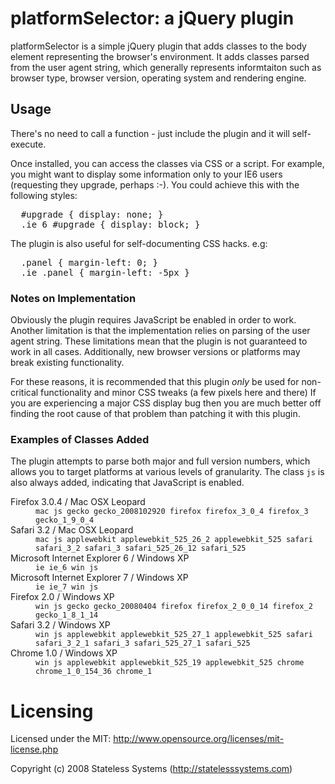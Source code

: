 # platformSelector: a jQuery plugin

platformSelector is a simple jQuery plugin that adds classes to the body
element representing the browser's environment.  It adds classes  parsed
from the user agent string, which generally represents informtaiton such
as browser type, browser version, operating system and rendering engine.

## Usage

There's no need to call a function - just include the plugin and it will
self-execute.

Once installed, you can access the classes via CSS or a script.  For example,
you might want to display some information only to your IE6 users (requesting
they upgrade, perhaps :-).  You could achieve this with the following styles:

<pre>
  #upgrade { display: none; }
  .ie_6 #upgrade { display: block; }
</pre>

The plugin is also useful for self-documenting CSS hacks. e.g:

<pre>
  .panel { margin-left: 0; }
  .ie .panel { margin-left: -5px }
</pre>
  
### Notes on Implementation

Obviously the plugin requires JavaScript be enabled in order to work.  Another
limitation is that the implementation relies on parsing of the user agent
string.  These limitations mean that the plugin is not guaranteed to work in
all cases.  Additionally, new browser versions or platforms may break existing
functionality.

For these reasons, it is recommended that this plugin <em>only</em> be used for
non-critical functionality and minor CSS tweaks (a few pixels here and there)
If you are experiencing a major CSS display bug then you are much better off
finding the root cause of that problem than patching it with this plugin.

### Examples of Classes Added

The plugin attempts to parse both major and full version numbers, which allows
you to target platforms at various levels of granularity.  The class
<code>js</code> is also always added, indicating that JavaScript is enabled.

<dl>
  <dt>Firefox 3.0.4 / Mac OSX Leopard</dt>
  <dd><code>mac js gecko gecko_2008102920 firefox firefox_3_0_4 firefox_3 gecko_1_9_0_4</code></dd>

  <dt>Safari 3.2 / Mac OSX Leopard</dt>
  <dd><code>mac js applewebkit applewebkit_525_26_2 applewebkit_525 safari safari_3_2 safari_3 safari_525_26_12 safari_525</code></dd>

  <dt>Microsoft Internet Explorer 6 / Windows XP</dt>
  <dd><code>ie ie_6 win js</code></dd>

  <dt>Microsoft Internet Explorer 7 / Windows XP</dt>
  <dd><code>ie ie_7 win js</code></dd>

  <dt>Firefox 2.0 / Windows XP</dt>
  <dd><code>win js gecko gecko_20080404 firefox firefox_2_0_0_14 firefox_2 gecko_1_8_1_14</code></dd>

  <dt>Safari 3.2 / Windows XP</dt>
  <dd><code>win js applewebkit applewebkit_525_27_1 applewebkit_525 safari safari_3_2_1 safari_3 safari_525_27_1 safari_525</code></dd>

  <dt>Chrome 1.0 / Windows XP</dt>
  <dd><code>win js applewebkit applewebkit_525_19 applewebkit_525 chrome chrome_1_0_154_36 chrome_1</code></dd>
</dl>

# Licensing

Licensed under the MIT:
http://www.opensource.org/licenses/mit-license.php

Copyright (c) 2008 Stateless Systems (http://statelesssystems.com)
